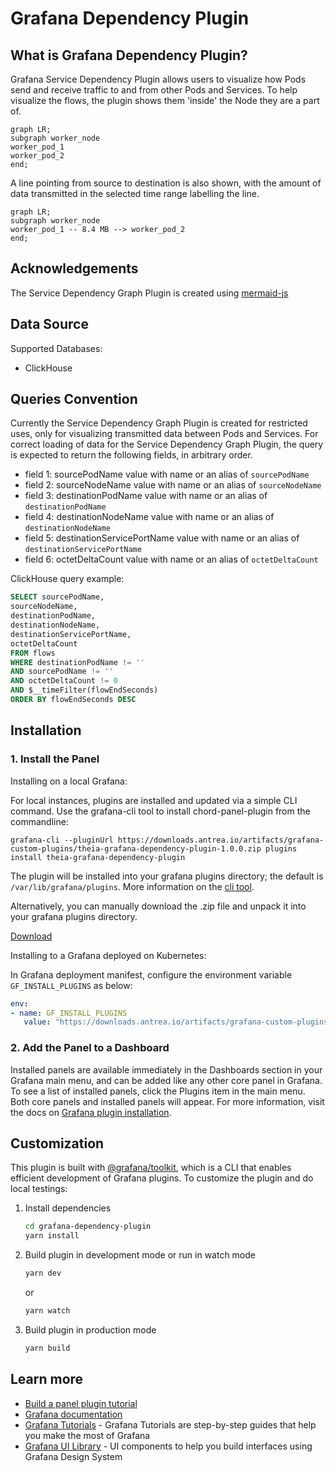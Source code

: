 # Grafana Dependency Plugin

## What is Grafana Dependency Plugin?

Grafana Service Dependency Plugin allows users to visualize how Pods send
and receive traffic to and from other Pods and Services. To help visualize the
flows, the plugin shows them 'inside' the Node they are a part of.

```mermaid
graph LR;
subgraph worker_node
worker_pod_1
worker_pod_2
end;
```

A line pointing from source to destination is also shown, with the amount of
data transmitted in the selected time range labelling the line.

```mermaid
graph LR;
subgraph worker_node
worker_pod_1 -- 8.4 MB --> worker_pod_2
end;
```

## Acknowledgements

The Service Dependency Graph Plugin is created using [mermaid-js](https://mermaid-js.github.io/mermaid/#/)

## Data Source

Supported Databases:

- ClickHouse

## Queries Convention

Currently the Service Dependency Graph Plugin is created for restricted uses,
only for visualizing transmitted data between Pods and Services. For correct
loading of data for the Service Dependency Graph Plugin, the query is expected
to return the following fields, in arbitrary order.

- field 1: sourcePodName value with name or an alias of `sourcePodName`
- field 2: sourceNodeName value with name or an alias of `sourceNodeName`
- field 3: destinationPodName value with name or an alias of `destinationPodName`
- field 4: destinationNodeName value with name or an alias of `destinationNodeName`
- field 5: destinationServicePortName value with name or an alias of `destinationServicePortName`
- field 6: octetDeltaCount value with name or an alias of `octetDeltaCount`

ClickHouse query example:

```sql
SELECT sourcePodName,
sourceNodeName,
destinationPodName,
destinationNodeName,
destinationServicePortName,
octetDeltaCount
FROM flows
WHERE destinationPodName != ''
AND sourcePodName != ''
AND octetDeltaCount != 0
AND $__timeFilter(flowEndSeconds)
ORDER BY flowEndSeconds DESC
```

## Installation

### 1. Install the Panel

Installing on a local Grafana:

For local instances, plugins are installed and updated via a simple CLI command.
Use the grafana-cli tool to install chord-panel-plugin from the commandline:

```shell
grafana-cli --pluginUrl https://downloads.antrea.io/artifacts/grafana-custom-plugins/theia-grafana-dependency-plugin-1.0.0.zip plugins install theia-grafana-dependency-plugin
```

The plugin will be installed into your grafana plugins directory; the default is
`/var/lib/grafana/plugins`. More information on the [cli tool](https://grafana.com/docs/grafana/latest/administration/cli/#plugins-commands).

Alternatively, you can manually download the .zip file and unpack it into your grafana
plugins directory.

[Download](https://downloads.antrea.io/artifacts/grafana-custom-plugins/theia-grafana-dependency-plugin-1.0.0)

Installing to a Grafana deployed on Kubernetes:

In Grafana deployment manifest, configure the environment variable `GF_INSTALL_PLUGINS`
as below:

```yaml
env:
- name: GF_INSTALL_PLUGINS
   value: "https://downloads.antrea.io/artifacts/grafana-custom-plugins/theia-grafana-dependency-plugin-1.0.0;theia-grafana-dependency-plugin"
```

### 2. Add the Panel to a Dashboard

Installed panels are available immediately in the Dashboards section in your Grafana
main menu, and can be added like any other core panel in Grafana. To see a list of
installed panels, click the Plugins item in the main menu. Both core panels and
installed panels will appear. For more information, visit the docs on [Grafana plugin installation](https://grafana.com/docs/grafana/latest/plugins/installation/).

## Customization

This plugin is built with [@grafana/toolkit](https://www.npmjs.com/package/@grafana/toolkit),
which is a CLI that enables efficient development of Grafana plugins. To customize
the plugin and do local testings:

1. Install dependencies

   ```bash
   cd grafana-dependency-plugin
   yarn install
   ```

2. Build plugin in development mode or run in watch mode

   ```bash
   yarn dev
   ```

   or

   ```bash
   yarn watch
   ```

3. Build plugin in production mode

   ```bash
   yarn build
   ```

## Learn more

- [Build a panel plugin tutorial](https://grafana.com/tutorials/build-a-panel-plugin)
- [Grafana documentation](https://grafana.com/docs/)
- [Grafana Tutorials](https://grafana.com/tutorials/) - Grafana Tutorials are step-by-step
guides that help you make the most of Grafana
- [Grafana UI Library](https://developers.grafana.com/ui) - UI components to help you build interfaces using Grafana Design System
